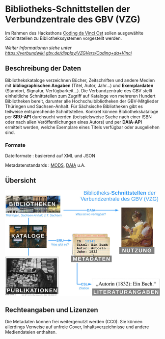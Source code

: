 # Bibliotheks-Schnittstellen der Verbundzentrale des GBV (VZG)

Im Rahmen des Hackathons [Coding da Vinci Ost](https://codingdavinci.de/events/ost/)
sollen ausgewählte Schnittstellen zu Bibliothekssystemen vorgestellt werden.

*Weiter Informationen siehe unter <https://verbundwiki.gbv.de/display/VZGVers/Coding+da+Vinci>*

## Beschreibung der Daten

Bibliothekskataloge verzeichnen Bücher, Zeitschriften und andere Medien mit
**bibliographischen Angaben** (Titel, Autor, Jahr...) und **Exemplardaten**
(Standort, Signatur, Verfügbarkeit...). Die Verbundzentrale des GBV stellt
einheitliche Schnittstellen zum Zugriff auf Kataloge von mehreren Hundert
Bibliotheken bereit, darunter alle Hochschulbibliotheken der GBV-Mitglieder
Thüringen und Sachsen-Anhalt. Für Sächsische Bibliotheken gibt es teilweise
entsprechende Schnittstellen. Konkret können Bibliothekskataloge per
**SRU-API** durchsucht werden (beispielsweise Suche nach einer ISBN oder nach
allen Veröffentlichungen eines Autors) und per **DAIA-API** ermittelt werden,
welche Exemplare eines Titels verfügbar oder ausgeliehen sind.

### Formate

Dateiformate
  : basierend auf XML und JSON

Metadatenstandards
  : [MODS], [DAIA] u.A.

## Übersicht

![](vzg-apis.jpg)

## Rechteangaben und Lizenzen

Die Metadaten können frei weitergenutzt werden (CC0). Sie können allerdings
Verweise auf unfreie Cover, Inhaltsverzeichnisse und andere Mediendateien
enthalten.


[MODS]: http://www.loc.gov/standards/mods/
[DAIA]: http://purl.org/NET/DAIA

